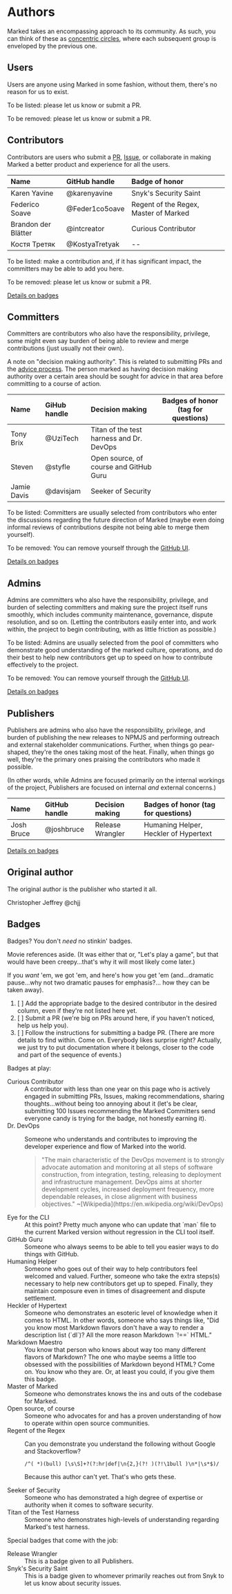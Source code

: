# Authors

Marked takes an encompassing approach to its community. As such, you can think of these as [concentric circles](https://medium.com/the-node-js-collection/healthy-open-source-967fa8be7951), where each subsequent group is enveloped by the previous one.

## Users

Users are anyone using Marked in some fashion, without them, there's no reason for us to exist.

To be listed: please let us know or submit a PR.

To be removed: please let us know or submit a PR.

## Contributors

Contributors are users who submit a [PR](https://github.com/markedjs/marked/pulls), [Issue](https://github.com/markedjs/marked/issues), or collaborate in making Marked a better product and experience for all the users.

|Name                |GitHub handle    |Badge of honor                        |
|:-------------------|:----------------|:-------------------------------------|
|Karen Yavine        |@karenyavine     |Snyk's Security Saint                 |
|Federico Soave      |@Feder1co5oave   |Regent of the Regex, Master of Marked |
|Brandon der Blätter |@intcreator      |Curious Contributor                   |
|Костя Третяк        |@KostyaTretyak   |--                                    |

To be listed: make a contribution and, if it has significant impact, the committers may be able to add you here.

To be removed: please let us know or submit a PR.

[Details on badges](#badges)

## Committers

Committers are contributors who also have the responsibility, privilege, some might even say burden of being able to review and merge contributions (just usually not their own).

A note on "decision making authority". This is related to submitting PRs and the [advice process](http://www.reinventingorganizationswiki.com/Decision_Making). The person marked as having decision making authority over a certain area should be sought for advice in that area before committing to a course of action.

|Name           |GiHub handle   |Decision making                          |Badges of honor (tag for questions) |
|:--------------|:--------------|:----------------------------------------|------------------------------------|
|Tony Brix      |@UziTech       |Titan of the test harness and Dr. DevOps |                                    |
|Steven         |@styfle        |Open source, of course and GitHub Guru   |                                    |
|Jamie Davis    |@davisjam      |Seeker of Security                       |                                    |

To be listed: Committers are usually selected from contributors who enter the discussions regarding the future direction of Marked (maybe even doing informal reviews of contributions despite not being able to merge them yourself).

To be removed: You can remove yourself through the [GitHub UI](https://help.github.com/articles/removing-yourself-from-a-collaborator-s-repository/).

[Details on badges](#badges)

## Admins

Admins are committers who also have the responsibility, privilege, and burden of selecting committers and making sure the project itself runs smoothly, which includes community maintenance, governance, dispute resolution, and so on. (Letting the contributors easily enter into, and work within, the project to begin contributing, with as little friction as possible.)

To be listed: Admins are usually selected from the pool of committers who demonstrate good understanding of the marked culture, operations, and do their best to help new contributors get up to speed on how to contribute effectively to the project.

To be removed: You can remove yourself through the [GitHub UI](https://help.github.com/articles/removing-yourself-from-a-collaborator-s-repository/).

[Details on badges](#badges)

## Publishers

Publishers are admins who also have the responsibility, privilege, and burden of publishing the new releases to NPMJS and performing outreach and external stakeholder communications. Further, when things go pear-shaped, they're the ones taking most of the heat. Finally, when things go well, they're the primary ones praising the contributors who made it possible.

(In other words, while Admins are focused primarily on the internal workings of the project, Publishers are focused on internal *and* external concerns.) 

|Name       |GitHub handle  |Decision making          |Badges of honor (tag for questions)   |
|:----------|:--------------|:------------------------|:-------------------------------------|
|Josh Bruce |@joshbruce     |Release Wrangler         |Humaning Helper, Heckler of Hypertext |

[Details on badges](#badges)

## Original author

The original author is the publisher who started it all.

Christopher Jeffrey @chjj

<h2 id="badges">Badges</h2>

Badges? You don't *need* no stinkin' badges. 

Movie references aside. (It was either that or, "Let's play a game", but that would have been creepy&hellip;that's why it will most likely come later.)

If you *want* 'em, we got 'em, and here's how you get 'em (and&hellip;dramatic pause&hellip;why not two dramatic pauses for emphasis?&hellip; how they can be taken away).

1. [ ] Add the appropriate badge to the desired contributor in the desired column, even if they're not listed here yet.
2. [ ] Submit a PR (we're big on PRs around here, if you haven't noticed, help us help you).
3. [ ] Follow the instructions for submitting a badge PR. (There are more details to find within. Come on. Everybody likes surprise right? Actually, we just try to put documentation where it belongs, closer to the code and part of the sequence of events.)

Badges at play:

<dl>
	<dt>Curious Contributor</dt>
	<dd>A contributor with less than one year on this page who is actively engaged in submitting PRs, Issues, making recommendations, sharing thoughts&hellip;without being too annoying about it (let's be clear, submitting 100 Issues recommending the Marked Committers send everyone candy is trying for the badge, not honestly earning it).</dd>
	<dt>Dr. DevOps</dt>
	<dd>
		<p>Someone who understands and contributes to improving the developer experience and flow of Marked into the world.</p> 
		<blockquote>
			"The main characteristic of the DevOps movement is to strongly advocate automation and monitoring at all steps of software construction, from integration, testing, releasing to deployment and infrastructure management. DevOps aims at shorter development cycles, increased deployment frequency, more dependable releases, in close alignment with business objectives." ~[Wikipedia](https://en.wikipedia.org/wiki/DevOps)
		</blockquote>
	</dd>
	<dt>Eye for the CLI</dt>
	<dd>At this point? Pretty much anyone who can update that `man` file to the current Marked version without regression in the CLI tool itself.</dd>
	<dt>GitHub Guru</dt>
	<dd>Someone who always seems to be able to tell you easier ways to do things with GitHub.</dd>
	<dt>Humaning Helper</dt>
	<dd>Someone who goes out of their way to help contributors feel welcomed and valued. Further, someone who take the extra steps(s) necessary to help new contributors get up to speped. Finally, they maintain composure even in times of disagreement and dispute settlement.</dd>
	<dt>Heckler of Hypertext</dt>
	<dd>Someone who demonstrates an esoteric level of knowledge when it comes to HTML. In other words, someone who says things like, "Did you know most Markdown flavors don't have a way to render a description list (`dl`)? All the more reason Markdown `!==` HTML."</dd>
	<dt>Markdown Maestro</dt>
	<dd>You know that person who knows about way too many different flavors of Markdown? The one who maybe seems a little too obsessed with the possibilities of Markdown beyond HTML? Come on. You know who they are. Or, at least you could, if you give them this badge.</dd>
	<dt>Master of Marked</dt>
	<dd>Someone who demonstrates knows the ins and outs of the codebase for Marked.</dd>
	<dt>Open source, of course</dt>
	<dd>Someone who advocates for and has a proven understanding of how to operate within open source communities.</dd>
	<dt>Regent of the Regex</dt>
	<dd><p>Can you demonstrate you understand the following without Google and Stackoverflow?</p>
		<p><code>/^( *)(bull) [\s\S]+?(?:hr|def|\n{2,}(?! )(?!\1bull )\n*|\s*$)/</code></p>
		<p>Because this author can't yet. That's who gets these.</p>
	</dd>
	<dt>Seeker of Security</dt>
	<dd>Someone who has demonstrated a high degree of expertise or authority when it comes to software security.</dd>
	<dt>Titan of the Test Harness</dt>
	<dd>Someone who demonstrates high-levels of understanding regarding Marked's test harness.</dd>
</dl>

Special badges that come with the job:

<dl>
	<dt>Release Wrangler</dt>
	<dd>This is a badge given to all Publishers.</dd>
	<dt>Snyk's Security Saint</dt>
	<dd>This is a badge given to whomever primarily reaches out from Snyk to let us know about security issues.</dd>
</dl>
